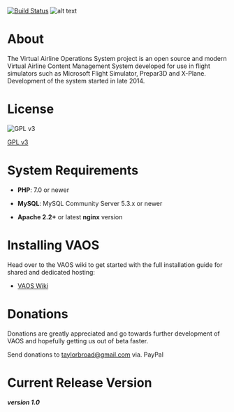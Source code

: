 [![Build Status](https://travis-ci.org/nickguw/VAOS.svg?branch=master)](https://travis-ci.org/nickguw/VAOS)
![alt text](https://i.imgur.com/53yyaeT.png)

# About

The Virtual Airline Operations System project is an open source and modern Virtual Airline Content Management System developed for use in flight simulators such as Microsoft Flight Simulator, Prepar3D and X-Plane. Development of the system started in late 2014.


# License

![GPL v3](https://www.gnu.org/graphics/gplv3-127x51.png)

[GPL v3](https://www.gnu.org/licenses/quick-guide-gplv3.en.html)



# System Requirements

- **PHP**: 7.0 or newer

- **MySQL**: MySQL Community Server 5.3.x or newer

- **Apache 2.2+** or latest **nginx** version

# Installing VAOS

Head over to the VAOS wiki to get started with the full installation guide for shared and dedicated hosting:
* [VAOS Wiki](https://github.com/FSVAOS/VAOS/wiki/Installation-Guide)

# Donations
Donations are greatly appreciated and go towards further development of VAOS and hopefully getting us out of beta faster.

Send donations to taylorbroad@gmail.com via. PayPal

# Current Release Version
##### version 1.0
